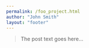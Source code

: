 ```yaml
---
permalink: /foo_project.html
author: "John Smith"
layout: "footer"
---
```

> The post text goes here...
